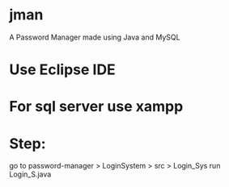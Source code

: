 # jman
A Password Manager made using Java and MySQL

# Use Eclipse IDE

# For sql server use xampp




# Step:
go to password-manager  > LoginSystem > src > Login_Sys
run Login_S.java
